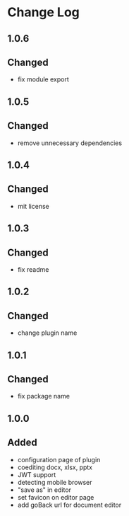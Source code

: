 # Change Log

## 1.0.6
## Changed
- fix module export

## 1.0.5
## Changed
- remove unnecessary dependencies

## 1.0.4
## Changed
- mit license

## 1.0.3
## Changed
- fix readme

## 1.0.2
## Changed
- change plugin name

## 1.0.1
## Changed
- fix package name

## 1.0.0
## Added
- configuration page of plugin
- coediting docx, xlsx, pptx
- JWT support
- detecting mobile browser
- "save as" in editor
- set favicon on editor page
- add goBack url for document editor